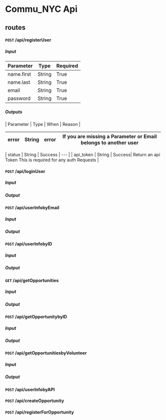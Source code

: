 # Commu_NYC Api

## routes


#### <code>POST</code> /api/registerUser
#####  Input
| Parameter | Type | Required|
|---|---|---|
| name.first | String | True|
| name.last | String | True|
| email | String | True|
| password | String | True|

#####  Outputs
| Parameter | Type | When | Reason |

| error | String | error | If you are missing a Parameter or Email belongs to another user |
|---|---|---|---|

| status | String | Success | --- |
| api_token | String | Success| Return an api Token This is required for any auth Requests |

#### <code>POST</code> /api/loginUser
#####  Input

#####  Output

#### <code>POST</code> /api/userInfobyEmail
#####  Input

#####  Output

#### <code>POST</code> /api/userInfobyID
#####  Input

#####  Output

#### <code>GET</code> /api/getOpportunities
#####  Input

#####  Output

#### <code>POST</code> /api/getOpportunitybyID
#####  Input

#####  Output

#### <code>POST</code> /api/getOpportunitiesbyVolunteer
#####  Input

#####  Output


#### <code>POST</code> /api/userInfobyAPI
#### <code>POST</code> /api/createOpportunity
#### <code>POST</code> /api/registerForOpportunity
